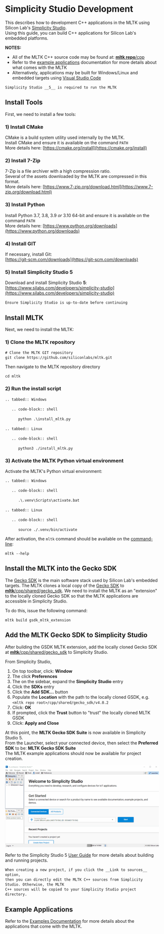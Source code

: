 # Simplicity Studio Development

This describes how to development C++ applications in the MLTK using Silicon Lab's [Simplicity Studio](https://www.silabs.com/developers/simplicity-studio).  
Using this guide, you can build C++ applications for Silicon Lab's embedded platforms.

__NOTES:__  
- All of the MLTK C++ source code may be found at: [__mltk repo__/cpp](../../cpp)  
- Refer to the [example applications](./examples/index.md) documentation for more details about what comes with the MLTK
- Alternatively, applications may be built for Windows/Linux and embedded targets using [Visual Studio Code](./vscode.md)


```{warning} 
Simplicity Studio __5__ is required to run the MLTK
```


## Install Tools

First, we need to install a few tools:


### 1) Install CMake

CMake is a build system utility used internally by the MLTK.  
Install CMake and ensure it is available on the command `PATH`  
More details here: [https://cmake.org/install](https://cmake.org/install)

### 2) Install 7-Zip

7-Zip is a file archiver with a high compression ratio.  
Several of the assets downloaded by the MLTK are compressed in this format.  
More details here: [https://www.7-zip.org/download.html](https://www.7-zip.org/download.html)

### 3) Install Python

Install Python 3.7, 3.8, 3.9 _or_ 3.10 64-bit and ensure it is available on the command `PATH`  
More details here: [https://www.python.org/downloads](https://www.python.org/downloads)

### 4) Install GIT

If necessary, install Git:  
[https://git-scm.com/downloads](https://git-scm.com/downloads)


### 5) Install Simplicity Studio 5

Download and install Simplicity Studio __5__:  
[https://www.silabs.com/developers/simplicity-studio](https://www.silabs.com/developers/simplicity-studio)

```{warning} 
Ensure Simplicity Studio is up-to-date before continuing
```


## Install MLTK

Next, we need to install the MLTK:


### 1) Clone the MLTK repository


```shell
# Clone the MLTK GIT repository
git clone https://github.com/siliconlabs/mltk.git
```

Then navigate to the MLTK repository directory

```shell
cd mltk
```


### 2) Run the install script


```{eval-rst}
.. tabbed:: Windows

   .. code-block:: shell

      python .\install_mltk.py

.. tabbed:: Linux

   .. code-block:: shell

      python3 ./install_mltk.py
```


### 3) Activate the MLTK Python virtual environment

Activate the MLTK's Python virtual environment:

```{eval-rst}
.. tabbed:: Windows

   .. code-block:: shell

      .\.venv\Scripts\activate.bat

.. tabbed:: Linux

   .. code-block:: shell

      source ./.venv/bin/activate
```


After activation, the `mltk` command should be available on the [command-line](../command_line.md):

```shell
mltk --help
```

## Install the MLTK into the Gecko SDK

The [Gecko SDK](https://github.com/siliconlabs/gecko_sdk) is the main software stack used by Silicon Lab's embedded targets.
The MLTK clones a local copy of the [Gecko SDK](https://github.com/siliconlabs/gecko_sdk) to [__mltk__/cpp/shared/gecko_sdk](../../cpp/shared/gecko_sdk).
We need to install the MLTK as an "extension" to the locally cloned Gecko SDK so that the MLTK applications are accessible in Simplicity Studio.

To do this, issue the following command:

```shell
mltk build gsdk_mltk_extension
```

## Add the MLTK Gecko SDK to Simplicity Studio

After building the GSDK MLTK extension, add the locally cloned Gecko SDK at [__mltk__/cpp/shared/gecko_sdk](../../cpp/shared/gecko_sdk) to Simplicity Studio.

From Simplicity Studio,  
1. On top toolbar, click: __Window__
2. The click __Preferences__
3. The on the sidebar, expand the __Simplicity Studio__ entry
4. Click the __SDKs__ entry
5. Click the __Add SDK...__ button
6. Populate the __Location__ with the path to the locally cloned GSDK, e.g. `<mltk repo root>/cpp/shared/gecko_sdk/v4.0.2`
7. Click: __OK__
9. If prompted, click the __Trust__ button to "trust" the locally cloned MLTK GSDK
9. Click: __Apply and Close__

At this point, the __MLTK Gecko SDK Suite__ is now available in Simplicity Studio 5.  
From the Launcher, select your connected device, then select the __Preferred SDK__ to be: __MLTK Gecko SDK Suite__  
The MLTK example applications should now be available for project creation.

![](../img/ss_import_mltk.gif)

Refer to the Simplicity Studio 5 [User Guide](https://docs.silabs.com/simplicity-studio-5-users-guide/5.3.0/ss-5-users-guide-overview/)
for more details about building and running projects.

```{hint}
When creating a new project, if you click the __Link to sources__ option, 
then you can directly edit the MLTK C++ sources from Simplicity Studio. Otherwise, the MLTK
C++ sources will be copied to your Simplicity Studio project directory.
```


## Example Applications

Refer to the [Examples Documentation](./examples/index.md) for more details about the applications that come with the MLTK.